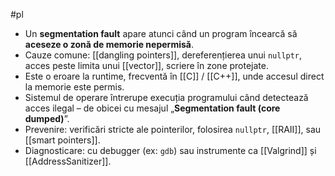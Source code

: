 #pl

- Un **segmentation fault** apare atunci când un program încearcă să **aceseze o zonă de memorie nepermisă**.
- Cauze comune: [[dangling pointers]], dereferențierea unui `nullptr`, acces peste limita unui [[vector]], scriere în zone protejate.
- Este o eroare la runtime, frecventă în [[C]] / [[C++]], unde accesul direct la memorie este permis.
- Sistemul de operare întrerupe execuția programului când detectează acces ilegal – de obicei cu mesajul „**Segmentation fault (core dumped)**”.
- Prevenire: verificări stricte ale pointerilor, folosirea `nullptr`, [[RAII]], sau [[smart pointers]].
- Diagnosticare: cu debugger (ex: `gdb`) sau instrumente ca [[Valgrind]] și [[AddressSanitizer]].

